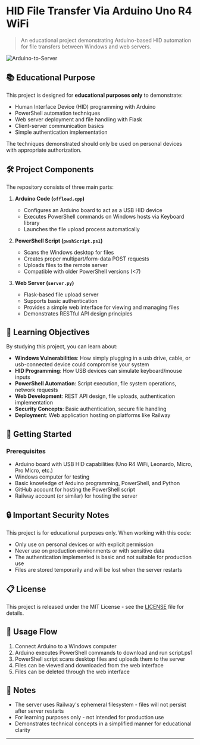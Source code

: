 # HID File Transfer Via Arduino Uno R4 WiFi

> An educational project demonstrating Arduino-based HID automation for file transfers between Windows and web servers.

![Arduino-to-Server](https://cdn.jsdelivr.net/gh/Greg4268/Arduino_HID_Testing@main/docs/webpage_image.png)

## 📚 Educational Purpose

This project is designed for **educational purposes only** to demonstrate:

- Human Interface Device (HID) programming with Arduino
- PowerShell automation techniques
- Web server deployment and file handling with Flask
- Client-server communication basics
- Simple authentication implementation

The techniques demonstrated should only be used on personal devices with appropriate authorization.

## 🛠️ Project Components

The repository consists of three main parts:

1. **Arduino Code (`offload.cpp`)**
   - Configures an Arduino board to act as a USB HID device
   - Executes PowerShell commands on Windows hosts via Keyboard library
   - Launches the file upload process automatically

2. **PowerShell Script (`pwshScript.ps1`)**
   - Scans the Windows desktop for files
   - Creates proper multipart/form-data POST requests
   - Uploads files to the remote server
   - Compatible with older PowerShell versions (<7)

3. **Web Server (`server.py`)**
   - Flask-based file upload server
   - Supports basic authentication
   - Provides a simple web interface for viewing and managing files
   - Demonstrates RESTful API design principles

## 🧠 Learning Objectives

By studying this project, you can learn about:

- **Windows Vulnerabilities**: How simply plugging in a usb drive, cable, or usb-connected device could compromise your system
- **HID Programming**: How USB devices can simulate keyboard/mouse inputs
- **PowerShell Automation**: Script execution, file system operations, network requests
- **Web Development**: REST API design, file uploads, authentication implementation
- **Security Concepts**: Basic authentication, secure file handling
- **Deployment**: Web application hosting on platforms like Railway

## 🚀 Getting Started

### Prerequisites

- Arduino board with USB HID capabilities (Uno R4 WiFi, Leonardo, Micro, Pro Micro, etc.)
- Windows computer for testing
- Basic knowledge of Arduino programming, PowerShell, and Python
- GitHub account for hosting the PowerShell script
- Railway account (or similar) for hosting the server

## 🔒 Important Security Notes

This project is for educational purposes only. When working with this code:

- Only use on personal devices or with explicit permission
- Never use on production environments or with sensitive data
- The authentication implemented is basic and not suitable for production use
- Files are stored temporarily and will be lost when the server restarts

## 📋 License

This project is released under the MIT License - see the [LICENSE](LICENSE) file for details.

## 🔄 Usage Flow

1. Connect Arduino to a Windows computer
2. Arduino executes PowerShell commands to download and run script.ps1
3. PowerShell script scans desktop files and uploads them to the server
4. Files can be viewed and downloaded from the web interface
5. Files can be deleted through the web interface

## 📝 Notes

- The server uses Railway's ephemeral filesystem - files will not persist after server restarts
- For learning purposes only - not intended for production use
- Demonstrates technical concepts in a simplified manner for educational clarity

---
